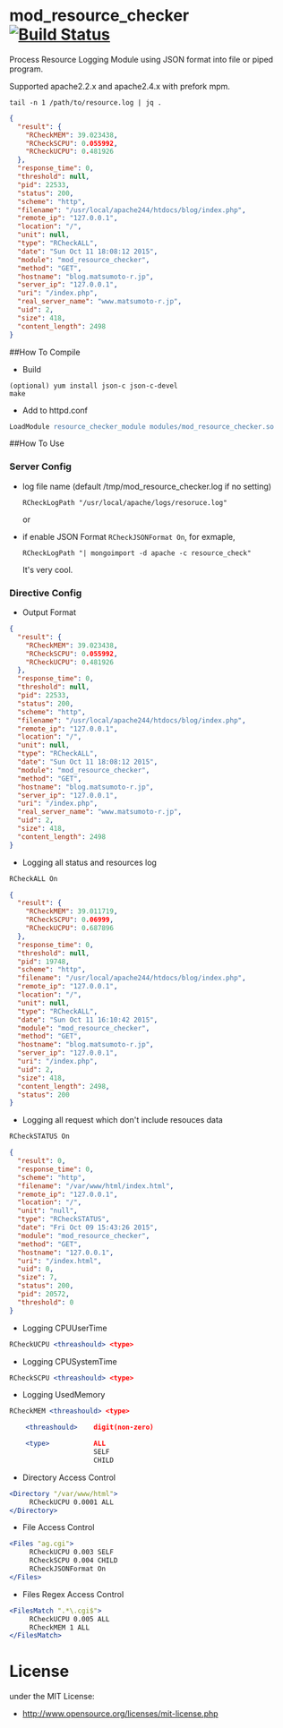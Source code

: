 # mod_resource_checker [![Build Status](https://travis-ci.org/matsumoto-r/mod_resource_checker.svg?branch=master)](https://travis-ci.org/matsumoto-r/mod_resource_checker)

Process Resource Logging Module using JSON format into file or piped program.

Supported apache2.2.x and apache2.4.x with prefork mpm.

```
tail -n 1 /path/to/resource.log | jq .
```

```json
{
  "result": {
    "RCheckMEM": 39.023438,
    "RCheckSCPU": 0.055992,
    "RCheckUCPU": 0.481926
  },
  "response_time": 0,
  "threshold": null,
  "pid": 22533,
  "status": 200,
  "scheme": "http",
  "filename": "/usr/local/apache244/htdocs/blog/index.php",
  "remote_ip": "127.0.0.1",
  "location": "/",
  "unit": null,
  "type": "RCheckALL",
  "date": "Sun Oct 11 18:08:12 2015",
  "module": "mod_resource_checker",
  "method": "GET",
  "hostname": "blog.matsumoto-r.jp",
  "server_ip": "127.0.0.1",
  "uri": "/index.php",
  "real_server_name": "www.matsumoto-r.jp",
  "uid": 2,
  "size": 418,
  "content_length": 2498
}
```

##How To Compile
- Build
```
(optional) yum install json-c json-c-devel
make
```

- Add to  httpd.conf
```apache
LoadModule resource_checker_module modules/mod_resource_checker.so
```


##How To Use
### Server Config
- log file name (default /tmp/mod_resource_checker.log if no setting)

    ```
    RCheckLogPath "/usr/local/apache/logs/resoruce.log"
    ```

    or

- if enable JSON Format `RCheckJSONFormat On`, for exmaple,

    ```
    RCheckLogPath "| mongoimport -d apache -c resource_check"
    ```

    It's very cool.


### Directive Config
- Output Format

```json
{
  "result": {
    "RCheckMEM": 39.023438,
    "RCheckSCPU": 0.055992,
    "RCheckUCPU": 0.481926
  },
  "response_time": 0,
  "threshold": null,
  "pid": 22533,
  "status": 200,
  "scheme": "http",
  "filename": "/usr/local/apache244/htdocs/blog/index.php",
  "remote_ip": "127.0.0.1",
  "location": "/",
  "unit": null,
  "type": "RCheckALL",
  "date": "Sun Oct 11 18:08:12 2015",
  "module": "mod_resource_checker",
  "method": "GET",
  "hostname": "blog.matsumoto-r.jp",
  "server_ip": "127.0.0.1",
  "uri": "/index.php",
  "real_server_name": "www.matsumoto-r.jp",
  "uid": 2,
  "size": 418,
  "content_length": 2498
}
```

- Logging all status and resources log

```apache
RCheckALL On
```

```json
{
  "result": {
    "RCheckMEM": 39.011719,
    "RCheckSCPU": 0.06999,
    "RCheckUCPU": 0.687896
  },
  "response_time": 0,
  "threshold": null,
  "pid": 19748,
  "scheme": "http",
  "filename": "/usr/local/apache244/htdocs/blog/index.php",
  "remote_ip": "127.0.0.1",
  "location": "/",
  "unit": null,
  "type": "RCheckALL",
  "date": "Sun Oct 11 16:10:42 2015",
  "module": "mod_resource_checker",
  "method": "GET",
  "hostname": "blog.matsumoto-r.jp",
  "server_ip": "127.0.0.1",
  "uri": "/index.php",
  "uid": 2,
  "size": 418,
  "content_length": 2498,
  "status": 200
}
```

- Logging all request which don't include resouces data

```apache
RCheckSTATUS On
```

```json
{
  "result": 0,
  "response_time": 0,
  "scheme": "http",
  "filename": "/var/www/html/index.html",
  "remote_ip": "127.0.0.1",
  "location": "/",
  "unit": "null",
  "type": "RCheckSTATUS",
  "date": "Fri Oct 09 15:43:26 2015",
  "module": "mod_resource_checker",
  "method": "GET",
  "hostname": "127.0.0.1",
  "uri": "/index.html",
  "uid": 0,
  "size": 7,
  "status": 200,
  "pid": 20572,
  "threshold": 0
}
```

- Logging CPUUserTime

```apache
RCheckUCPU <threashould> <type>
```

- Logging CPUSystemTime
```apache
RCheckSCPU <threashould> <type>
```

- Logging UsedMemory
```apache
RCheckMEM <threashould> <type>

    <threashould>    digit(non-zero)

    <type>           ALL
                     SELF
                     CHILD
```

- Directory Access Control
```apache
<Directory "/var/www/html">
     RCheckUCPU 0.0001 ALL
</Directory>
```

- File Access Control
```apache
<Files "ag.cgi">
     RCheckUCPU 0.003 SELF
     RCheckSCPU 0.004 CHILD
     RCheckJSONFormat On
</Files>
```

- Files Regex Access Control
```apache
<FilesMatch ".*\.cgi$">
     RCheckUCPU 0.005 ALL
     RCheckMEM 1 ALL
</FilesMatch>
```

# License
under the MIT License:

* http://www.opensource.org/licenses/mit-license.php
